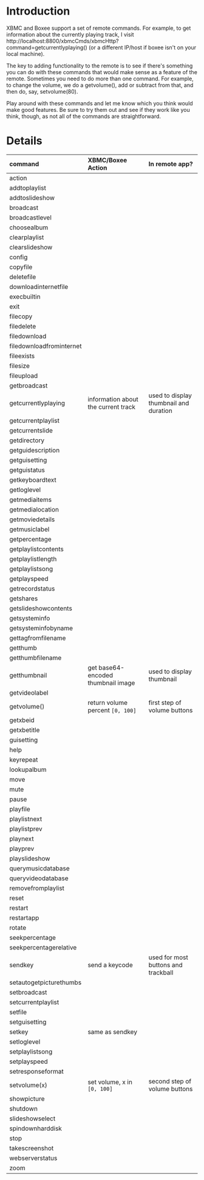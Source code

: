# Introduction #

XBMC and Boxee support a set of remote commands. For example, to get information about the currently playing track, I visit http://localhost:8800/xbmcCmds/xbmcHttp?command=getcurrentlyplaying() (or a different IP/host if boxee isn't on your local machine).

The key to adding functionality to the remote is to see if there's something you can do with these commands that would make sense as a feature of the remote. Sometimes you need to do more than one command. For example, to change the volume, we do a getvolume(), add or subtract from that, and then do, say, setvolume(80).

Play around with these commands and let me know which you think would make good features. Be sure to try them out and see if they work like you think, though, as not all of the commands are straightforward.


# Details #

| **command** | **XBMC/Boxee Action** | **In remote app?** |
|:------------|:----------------------|:-------------------|
| action      |                       |                    |
| addtoplaylist |                       |                    |
| addtoslideshow |                       |                    |
| broadcast   |                       |                    |
| broadcastlevel |                       |                    |
| choosealbum |                       |                    |
| clearplaylist |                       |                    |
| clearslideshow |                       |                    |
| config      |                       |                    |
| copyfile    |                       |                    |
| deletefile  |                       |                    |
| downloadinternetfile |                       |                    |
| execbuiltin |                       |                    |
| exit        |                       |                    |
| filecopy    |                       |                    |
| filedelete  |                       |                    |
| filedownload |                       |                    |
| filedownloadfrominternet |                       |                    |
| fileexists  |                       |                    |
| filesize    |                       |                    |
| fileupload  |                       |                    |
| getbroadcast |                       |                    |
| getcurrentlyplaying | information about the current track | used to display thumbnail and duration |
| getcurrentplaylist |                       |                    |
| getcurrentslide |                       |                    |
| getdirectory |                       |                    |
| getguidescription |                       |                    |
| getguisetting |                       |                    |
| getguistatus |                       |                    |
| getkeyboardtext |                       |                    |
| getloglevel |                       |                    |
| getmediaitems |                       |                    |
| getmedialocation |                       |                    |
| getmoviedetails |                       |                    |
| getmusiclabel |                       |                    |
| getpercentage |                       |                    |
| getplaylistcontents |                       |                    |
| getplaylistlength |                       |                    |
| getplaylistsong |                       |                    |
| getplayspeed |                       |                    |
| getrecordstatus |                       |                    |
| getshares   |                       |                    |
| getslideshowcontents |                       |                    |
| getsysteminfo |                       |                    |
| getsysteminfobyname |                       |                    |
| gettagfromfilename |                       |                    |
| getthumb    |                       |                    |
| getthumbfilename |                       |                    |
| getthumbnail | get base64-encoded thumbnail image | used to display thumbnail|
| getvideolabel |                       |                    |
| getvolume() | return volume percent `[0, 100]` | first step of volume buttons|
| getxbeid    |                       |                    |
| getxbetitle |                       |                    |
| guisetting  |                       |                    |
| help        |                       |                    |
| keyrepeat   |                       |                    |
| lookupalbum |                       |                    |
| move        |                       |                    |
| mute        |                       |                    |
| pause       |                       |                    |
| playfile    |                       |                    |
| playlistnext |                       |                    |
| playlistprev |                       |                    |
| playnext    |                       |                    |
| playprev    |                       |                    |
| playslideshow |                       |                    |
| querymusicdatabase |                       |                    |
| queryvideodatabase |                       |                    |
| removefromplaylist |                       |                    |
| reset       |                       |                    |
| restart     |                       |                    |
| restartapp  |                       |                    |
| rotate      |                       |                    |
| seekpercentage |                       |                    |
| seekpercentagerelative |                       |                    |
| sendkey     | send a keycode        | used for most buttons and trackball |
| setautogetpicturethumbs |                       |                    |
| setbroadcast |                       |                    |
| setcurrentplaylist |                       |                    |
| setfile     |                       |                    |
| setguisetting |                       |                    |
| setkey      | same as sendkey       |                    |
| setloglevel |                       |                    |
| setplaylistsong |                       |                    |
| setplayspeed |                       |                    |
| setresponseformat |                       |                    |
| setvolume(x) | set volume, x in `[0, 100]` | second step of volume buttons|
| showpicture |                       |                    |
| shutdown    |                       |                    |
| slideshowselect |                       |                    |
| spindownharddisk |                       |                    |
| stop        |                       |                    |
| takescreenshot |                       |                    |
| webserverstatus |                       |                    |
| zoom        |                       |                    |